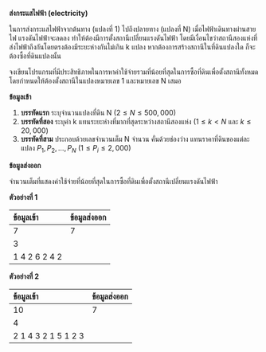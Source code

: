 **ส่งกระแสไฟฟ้า (electricity)**

ในการส่งกระแสไฟฟ้าจากต้นทาง (แปลงที่ 1) ไปถึงปลายทาง (แปลงที่ N) เมื่อไฟฟ้าเดินทางผ่านสายไฟ แรงดันไฟฟ้าจะลดลง ทำให้ต้องมีการตั้งสถานีเปลี่ยนแรงดันไฟฟ้า โดยมีเงื่อนไขว่าสถานีสองแห่งที่ส่งไฟฟ้าถึงกันโดยตรงต้องมีระยะห่างกันไม่เกิน k แปลง หากต้องการสร้างสถานีในที่ดินแปลงใด ก็จะต้องซื้อที่ดินแปลงนั้น

จงเขียนโปรแกรมที่มีประสิทธิภาพในการหาค่าใช้จ่ายรวมที่น้อยที่สุดในการซื้อที่ดินเพื่อตั้งสถานีทั้งหมด โดยกำหนดให้ต้องตั้งสถานีในแปลงหมายเลข 1 และหมายเลข N เสมอ

**ข้อมูลเข้า**

1.  **บรรทัดแรก** ระบุจำนวนแปลงที่ดิน N ($2\le N\le500,000$)
2.  **บรรทัดที่สอง** ระบุค่า k แทนระยะห่างที่มากที่สุดระหว่างสถานีสองแห่ง ($1\le k<N$ และ $k\le20,000$)
3.  **บรรทัดที่สาม** ประกอบด้วยเลขจำนวนเต็ม N จำนวน คั่นด้วยช่องว่าง แทนราคาที่ดินของแต่ละแปลง $P_1, P_2, ..., P_N$ ($1\le P_i\le2,000$)

**ข้อมูลส่งออก**

จำนวนเต็มที่แสดงค่าใช้จ่ายที่น้อยที่สุดในการซื้อที่ดินเพื่อตั้งสถานีเปลี่ยนแรงดันไฟฟ้า

**ตัวอย่างที่ 1**

| ข้อมูลเข้า | ข้อมูลส่งออก |
| :--- | :--- |
| 7 | 7 |
| 3 | |
| 1 4 2 6 2 4 2 | |

**ตัวอย่างที่ 2**

| ข้อมูลเข้า | ข้อมูลส่งออก |
| :--- | :--- |
| 10 | 7 |
| 4 | |
| 2 1 4 3 2 1 5 1 2 3 | |